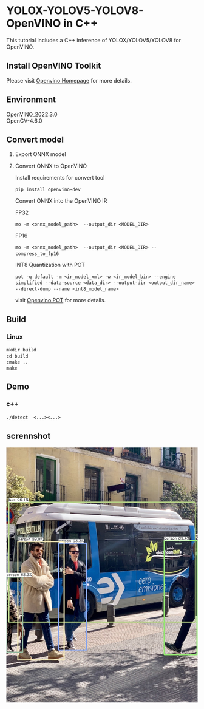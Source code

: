 # YOLOX-YOLOV5-YOLOV8-OpenVINO in C++

This tutorial includes a C++ inference of YOLOX/YOLOV5/YOLOV8 for OpenVINO.

## Install OpenVINO Toolkit

Please visit [Openvino Homepage](https://docs.openvinotoolkit.org/latest/get_started_guides.html) for more details.

## Environment
OpenVINO_2022.3.0      
OpenCV-4.6.0

## Convert model

1. Export ONNX model
   
2. Convert ONNX to OpenVINO 

   Install requirements for convert tool

   ```shell
   pip install openvino-dev
   ```

   Convert ONNX into the OpenVINO IR

   FP32
   ```shell
   mo -m <onnx_model_path>  --output_dir <MODEL_DIR> 
   ```
   FP16
   ```shell
   mo -m <onnx_model_path>  --output_dir <MODEL_DIR> --compress_to_fp16
   ```

   INT8 Quantization with POT
   ```shell
   pot -q default -m <ir_model_xml> -w <ir_model_bin> --engine simplified --data-source <data_dir> --output-dir <output_dir_name> --direct-dump --name <int8_model_name>
   ```

   visit [Openvino POT](https://docs.openvino.ai/latest/notebooks/114-quantization-simplified-mode-with-output.html) for more details.

## Build 

### Linux
```shell
mkdir build
cd build
cmake ..
make
```

## Demo

### c++

```shell
./detect  <...><...> 
```

## scrennshot
![](./yolov9/result/image.jpg)